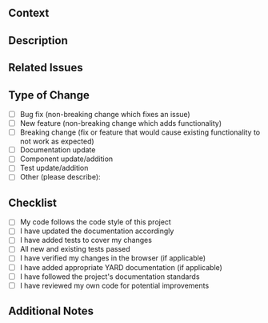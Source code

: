 ## Context
<!-- Help us understand why this change needs to be made -->

## Description
<!-- Provide a clear and concise description of your changes -->

## Related Issues
<!-- Link any related issues using #issue_number -->

## Type of Change
<!-- Mark the appropriate option with an 'x' (no spaces) -->
- [ ] Bug fix (non-breaking change which fixes an issue)
- [ ] New feature (non-breaking change which adds functionality)
- [ ] Breaking change (fix or feature that would cause existing functionality to not work as expected)
- [ ] Documentation update
- [ ] Component update/addition
- [ ] Test update/addition
- [ ] Other (please describe):

## Checklist
<!-- Mark completed items with an 'x' (no spaces) -->
- [ ] My code follows the code style of this project
- [ ] I have updated the documentation accordingly
- [ ] I have added tests to cover my changes
- [ ] All new and existing tests passed
- [ ] I have verified my changes in the browser (if applicable)
- [ ] I have added appropriate YARD documentation (if applicable)
- [ ] I have followed the project's documentation standards
- [ ] I have reviewed my own code for potential improvements

## Additional Notes
<!-- Add any additional notes, screenshots, or context about the changes -->
